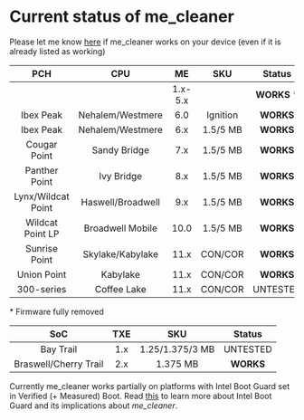 # Current status of me_cleaner
Please let me know [here](https://github.com/corna/me_cleaner/issues/3) if me_cleaner works on your device (even if it is already listed as working)

| PCH               | CPU               | ME   | SKU      | Status    |
|:-----------------:|:-----------------:|:----:|:--------:|:---------:|
|                   |                   | 1.x-5.x |       | **WORKS** * |
| Ibex Peak         | Nehalem/Westmere  | 6.0  | Ignition | **WORKS** |
| Ibex Peak         | Nehalem/Westmere  | 6.x  | 1.5/5 MB | **WORKS** |
| Cougar Point      | Sandy Bridge      | 7.x  | 1.5/5 MB | **WORKS** |
| Panther Point     | Ivy Bridge        | 8.x  | 1.5/5 MB | **WORKS** |
| Lynx/Wildcat Point| Haswell/Broadwell | 9.x  | 1.5/5 MB | **WORKS** |
| Wildcat  Point LP | Broadwell Mobile	| 10.0 | 1.5/5 MB | **WORKS** |
| Sunrise Point     | Skylake/Kabylake	| 11.x | CON/COR  | **WORKS** |
| Union Point       | Kabylake	        | 11.x | CON/COR  | **WORKS** |
| 300-series        | Coffee Lake       | 11.x | CON/COR  | UNTESTED  |

\* Firmware fully removed

| SoC                   | TXE | SKU             | Status       |
|:---------------------:|:---:|:---------------:|:------------:|
| Bay Trail             | 1.x | 1.25/1.375/3 MB | UNTESTED     |
| Braswell/Cherry Trail | 2.x | 1.375 MB        | **WORKS**    |

Currently me_cleaner works partially on platforms with Intel Boot Guard set in Verified (+ Measured) Boot. Read [this](https://github.com/corna/me_cleaner/wiki/Intel-Boot-Guard) to learn more about Intel Boot Guard and its implications about _me_cleaner_.